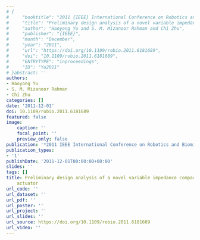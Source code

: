 ```yaml
---
# {
#     "booktitle": "2011 {IEEE} International Conference on Robotics and Biomimetics",
#     "title": "Preliminary design analysis of a novel variable impedance compact compliant actuator",
#     "author": "Haoyong Yu and S. M. Mizanoor Rahman and Chi Zhu",
#     "publisher": "{IEEE}",
#     "month": "December",
#     "year": "2011",
#     "url": "https://doi.org/10.1109/robio.2011.6181689",
#     "doi": "10.1109/robio.2011.6181689",
#     "ENTRYTYPE": "inproceedings",
#     "ID": "Yu2011"
# }abstract: ''
authors:
- Haoyong Yu
- S. M. Mizanoor Rahman
- Chi Zhu
categories: []
date: '2011-12-01'
doi: 10.1109/robio.2011.6181689
featured: false
image:
    caption: ''
    focal_point: ''
    preview_only: false
publication: '*2011 IEEE International Conference on Robotics and Biomimetics,December*'
publication_types:
- '1'
publishDate: '2011-12-01T00:00:00+08:00'
slides: ''
tags: []
title: Preliminary design analysis of a novel variable impedance compact compliant
    actuator
url_code: ''
url_dataset: ''
url_pdf: ''
url_poster: ''
url_project: ''
url_slides: ''
url_source: https://doi.org/10.1109/robio.2011.6181689
url_video: ''
---
```

